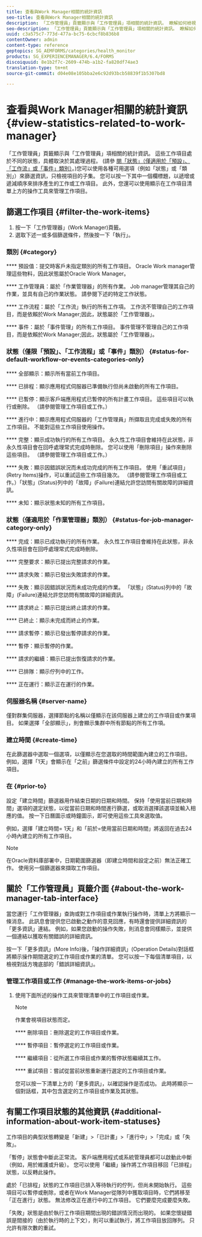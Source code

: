 ```yaml
---
title: 查看與Work Manager相關的統計資訊
seo-title: 查看與Work Manager相關的統計資訊
description: 「工作管理員」頁籤顯示與「工作管理員」項相關的統計資訊。 瞭解如何檢視和篩選工作項目。
seo-description: 「工作管理員」頁籤顯示與「工作管理員」項相關的統計資訊。 瞭解如何檢視和篩選工作項目。
uuid: c3a575c7-773d-477a-bc75-6cbcf8b836b8
contentOwner: admin
content-type: reference
geptopics: SG_AEMFORMS/categories/health_monitor
products: SG_EXPERIENCEMANAGER/6.4/FORMS
discoiquuid: 8e1b2f7c-2609-474b-a1b2-fa820df74ae3
translation-type: tm+mt
source-git-commit: d04e08e105bba2e6c92d93bcb58839f1b5307bd8

---
```



# 查看與Work Manager相關的統計資訊 {#view-statistics-related-to-work-manager}

「工作管理員」頁籤顯示與「工作管理員」項相關的統計資訊。 這些工作項目處於不同的狀態，具體取決於其處理過程。 (請參 [閱「狀態」（僅適用於「預設」、「工作流」或「事件」類別）](view-statistics-related-manager.md#status-for-default-workflow-or-events-categories-only)。)您可以使用各種可用選項（例如「狀態」或「類別」）來篩選資訊，只檢視項目的子集。 您可以按一下其中一個欄標題，以遞增或遞減順序來排序產生的工作或工作項目。 此外，您還可以使用顯示在工作項目清單上方的操作工具來管理工作項目。

## 篩選工作項目 {#filter-the-work-items}

1. 按一下「工作管理器」(Work Manager)頁籤。
1. 選取下述一或多個篩選條件，然後按一下「執行」。

### 類別 {#category}

**** 預設值：提交時客戶未指定類別的所有工作項目。 Oracle Work manager管理這些物料，因此狀態屬於Oracle Work Manager。

**** 工作管理員：屬於「作業管理器」的所有作業。 Job manager管理其自己的作業，並具有自己的作業狀態。 請參閱下述的特定工作狀態。

**** 工作流程：屬於「工作流」執行的所有工作項。 工作流不管理自己的工作項目，而是依賴於Work Manager;因此，狀態屬於「工作管理器」。

**** 事件：屬於「事件管理」的所有工作項目。 事件管理不管理自己的工作項目，而是依賴於Work Manager;因此，狀態屬於「工作管理器」。

### 狀態（僅限「預設」、「工作流程」或「事件」類別） {#status-for-default-workflow-or-events-categories-only}

**** 全部顯示：顯示所有當前工作項目。

**** 已排程：顯示應用程式伺服器已準備執行但尚未啟動的所有工作項目。

**** 已暫停：顯示客戶端應用程式已暫停的所有計畫工作項目。 這些項目可以執行或刪除。 （請參閱管理工作項目或工作。）

**** 進行中：顯示應用程式伺服器的「工作管理員」所擷取且完成或失敗的所有工作項目。 不能對這些工作項目使用操作。

**** 完整：顯示成功執行的所有工作項目。 永久性工作項目會維持在此狀態，非永久性項目會在回呼處理常式完成時刪除。 您可以使用「刪除項目」操作來刪除這些項目。 （請參閱管理工作項目或工作。）

**** 失敗：顯示因錯誤狀況而未成功完成的所有工作項目。 使用「重試項目」(Retry Items)操作，可以重試這些工作項目幾次。 （請參閱管理工作項目或工作。）「狀態」(Status)列中的「故障」(Failure)連結允許您訪問有關故障的詳細資訊。

**** 未知：顯示狀態未知的所有工作項目。

### 狀態（僅適用於「作業管理器」類別） {#status-for-job-manager-category-only}

**** 完成：顯示已成功執行的所有作業。 永久性工作項目會維持在此狀態，非永久性項目會在回呼處理常式完成時刪除。

**** 完整要求：顯示已提出完整請求的作業。

**** 請求失敗：顯示已發出失敗請求的作業。

**** 失敗：顯示因錯誤狀況而未成功完成的作業。 「狀態」(Status)列中的「故障」(Failure)連結允許您訪問有關故障的詳細資訊。

**** 請求終止：顯示已提出終止請求的作業。

**** 已終止：顯示未完成而終止的作業。

**** 請求暫停：顯示已發出暫停請求的作業。

**** 暫停：顯示暫停的作業。

**** 請求的繼續：顯示已提出恢復請求的作業。

**** 已排隊：顯示佇列中的工作。

**** 正在運行：顯示正在運行的作業。

### 伺服器名稱 {#server-name}

僅對群集伺服器，選擇節點的名稱以僅顯示在該伺服器上建立的工作項目或作業項目。 如果選擇「全部顯示」，則會顯示集群中所有節點的所有工作項。

### 建立時間 {#create-time}

在此篩選器中選取一個選項，以僅顯示在您選取的時間範圍內建立的工作項目。 例如，選擇「1天」會顯示在「之前」篩選條件中設定的24小時內建立的所有工作項目。

### 在 {#prior-to}

設定「建立時間」篩選器用作結束日期的日期和時間。 保持「使用當前日期和時間」選項的選定狀態，以從當前日期和時間進行篩選，或取消選擇該選項並輸入相應的值。 按一下日曆圖示或時鐘圖示，即可使用這些工具來選取值。

例如，選擇「建立時間= 1天」和「前於=使用當前日期和時間」將返回在過去24小時內建立的所有工作項目。

>[!NOTE]
>
>在Oracle資料庫部署中，日期範圍篩選器（即建立時間和設定之前）無法正確工作。 使用另一個篩選器來擷取工作項目。

## 關於「工作管理員」頁籤介面 {#about-the-work-manager-tab-interface}

當您運行「工作管理器」查詢或對工作項目或作業執行操作時，清單上方將顯示一條消息。 此訊息會提供您已啟動之動作的意見回應，有時還會提供詳細資訊的「更多資訊」連結。 例如，如果您啟動的操作失敗，則消息會同樣顯示，並提供一個連結以獲取有關錯誤的詳細資訊。

按一下「更多資訊」(More Info)後，「操作詳細資訊」(Operation Details)對話框將顯示操作期間選定的工作項目或作業的清單。 您可以按一下每個清單項目，以檢視對話方塊底部的「錯誤詳細資訊」。

### 管理工作項目或工作 {#manage-the-work-items-or-jobs}

1. 使用下面所述的操作工具來管理清單中的工作項目或作業。

   >[!NOTE]
   >
   >作業會視項目狀態而定。

   **** 刪除項目：刪除選定的工作項目或作業。

   **** 暫停項目：暫停選定的工作項目或作業。

   **** 繼續項目：從所選工作項目或作業的暫停狀態繼續其工作。

   **** 重試項目：嘗試從當前狀態重新運行選定的工作項目或作業。

   您可以按一下清單上方的「更多資訊」，以確認操作是否成功。 此時將顯示一個對話框，其中包含選定的工作項目或作業及其狀態。

## 有關工作項目狀態的其他資訊 {#additional-information-about-work-item-statuses}

工作項目的典型狀態轉變是「新建」>「已計畫」>「進行中」>「完成」或「失敗」。

「暫停」狀態會中斷此正常流。 客戶端應用程式或系統管理員都可以啟動此中斷（例如，用於維護或升級）。 您可以使用「繼續」操作將工作項目移回「已排程」狀態，以反轉此操作。

處於「已排程」狀態的工作項目已排入等待執行的佇列，但尚未開始執行。 這些項目可以暫停或刪除，或者在Work Manager從隊列中獲取項目時，它們將移至「正在進行」狀態。 無法修改正在進行中的工作項目。 它們要麼完成要麼失敗。

「失敗」狀態是由於執行工作項目期間出現的錯誤情況而出現的。 如果您懷疑錯誤是間接的（由於執行時的上下文），則可以重試執行，將工作項目放回隊列。 只允許有限次數的重試。
